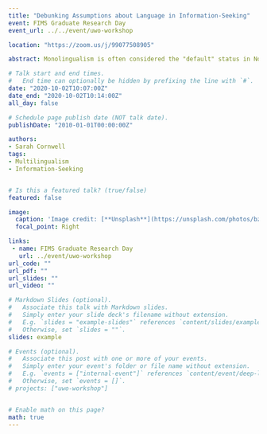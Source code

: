 ```yaml
---
title: "Debunking Assumptions about Language in Information-Seeking"
event: FIMS Graduate Research Day
event_url: ../../event/uwo-workshop

location: "https://zoom.us/j/99077508905"

abstract: Monolingualism is often considered the "default" status in North America, and so too in LIS information-seeking scholarship. I present a few quick exemplars from my thesis-in-progress of highly-skilled Multilinguals' Everyday Information Seeking that complicate monolingual assumptions about language skills, information availability, and university pedagogy.

# Talk start and end times.
#   End time can optionally be hidden by prefixing the line with `#`.
date: "2020-10-02T10:07:00Z"
date_end: "2020-10-02T10:14:00Z"
all_day: false

# Schedule page publish date (NOT talk date).
publishDate: "2010-01-01T00:00:00Z"

authors:
- Sarah Cornwell
tags: 
- Multilingualism
- Information-Seeking


# Is this a featured talk? (true/false)
featured: false

image:
  caption: 'Image credit: [**Unsplash**](https://unsplash.com/photos/bzdhc5b3Bxs)'
  focal_point: Right

links:
 - name: FIMS Graduate Research Day
   url: ../event/uwo-workshop
url_code: ""
url_pdf: ""
url_slides: ""
url_video: ""

# Markdown Slides (optional).
#   Associate this talk with Markdown slides.
#   Simply enter your slide deck's filename without extension.
#   E.g. `slides = "example-slides"` references `content/slides/example-slides.md`.
#   Otherwise, set `slides = ""`.
slides: example

# Events (optional).
#   Associate this post with one or more of your events.
#   Simply enter your event's folder or file name without extension.
#   E.g. `events = ["internal-event"]` references `content/event/deep-learning/index.md`.
#   Otherwise, set `events = []`.
# projects: ["uwo-workshop"]


# Enable math on this page?
math: true
---
```

